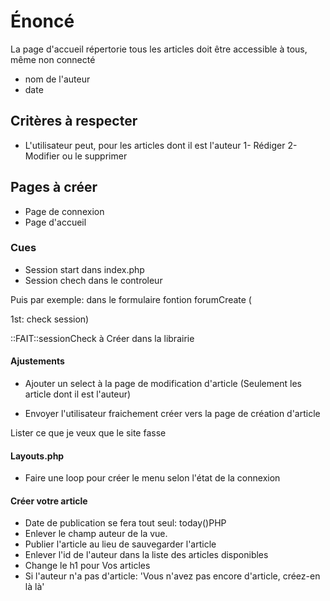 # Énoncé

La page d'accueil répertorie tous les articles doit être accessible à tous, même non connecté

-   nom de l'auteur
-   date

## Critères à respecter

-   L'utilisateur peut, pour les articles dont il est l'auteur
    1- Rédiger
    2- Modifier ou le supprimer

## Pages à créer

-   Page de connexion
-   Page d'accueil

### Cues

-   Session start dans index.php
-   Session chech dans le controleur

Puis par exemple: dans le formulaire fontion forumCreate (

1st: check session)

::FAIT::sessionCheck à Créer dans la librairie

#### Ajustements

-   Ajouter un select à la page de modification d'article (Seulement les article dont il est l'auteur)

-   Envoyer l'utilisateur fraichement créer vers la page de création d'article

Lister ce que je veux que le site fasse

#### Layouts.php

-   Faire une loop pour créer le menu selon l'état de la connexion

#### Créer votre article

-   Date de publication se fera tout seul: today()PHP
-   Enlever le champ auteur de la vue.
-   Publier l'article au lieu de sauvegarder l'article
-   Enlever l'id de l'auteur dans la liste des articles disponibles
-   Change le h1 pour Vos articles
-   Si l'auteur n'a pas d'article: 'Vous n'avez pas encore d'article, créez-en là là'
